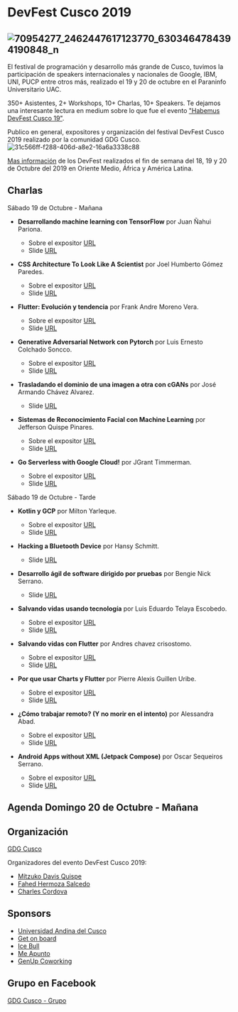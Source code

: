 # DevFest Cusco 2019
![70954277_2462447617123770_6303464784394190848_n](https://user-images.githubusercontent.com/8326973/67768121-da9a8280-fa1f-11e9-8b56-741e462e76be.png)
-----
El festival de programación y desarrollo más grande de Cusco, tuvimos la participación de speakers internacionales y nacionales de Google, IBM, UNI, PUCP entre otros más, realizado el 19 y 20 de octubre en el Paraninfo Universitario UAC.

350+ Asistentes, 2+ Workshops, 10+ Charlas, 10+ Speakers. Te dejamos una interesante lectura en medium sobre lo que fue el evento ["Habemus DevFest Cusco 19"](https://medium.com/@jeffersonquispep/habemus-devfest19-cusco-3010f7c6c773).

Publico en general, expositores y organización del festival DevFest Cusco 2019 realizado por la comunidad GDG Cusco. 
![31c566ff-f288-406d-a8e2-16a6a3338c88](https://user-images.githubusercontent.com/8326973/67768324-4977db80-fa20-11e9-85ac-7954a229c297.jpeg)

[Mas información](https://www.facebook.com/967415219957038/photos/a.975551702476723/2669994886365721/?type=3&theater) de los DevFest realizados el fin de semana del 18, 19 y 20 de Octubre del 2019 en Oriente Medio, África y América Latina.

## Charlas
Sábado 19 de Octubre - Mañana
- **Desarrollando machine learning con TensorFlow**  por Juan Ñahui Pariona.

    - Sobre el expositor [URL](https://www.facebook.com/gdgcusco/photos/a.1207259889309222/2497409363627595/?type=3&theater)
    - Slide [URL](https://drive.google.com/drive/folders/1f-38ZxN1RN5r2xZbEYl-IhVSB0x2UQw3?usp=sharing)

- **CSS Architecture To Look Like A Scientist**  por Joel Humberto Gómez Paredes.

    - Sobre el expositor [URL](https://www.facebook.com/gdgcusco/photos/a.1207259889309222/2503124753056056/?type=3&theater)
    - Slide [URL](https://docs.google.com/presentation/d/19MSAhLTALnyuPADbMmQSTZsWyz5CzzbcjEmkKcnDXsw/edit?usp=drivesdk)
    
- **Flutter: Evolución y tendencia**  por Frank Andre Moreno Vera.

    - Sobre el expositor [URL](https://www.facebook.com/gdgcusco/photos/a.1207259889309222/2495156103852921/?type=3&theater)
    - Slide [URL](https://docs.google.com/presentation/d/1EFQGpwQOt2jpXB1VxBG65McCVxuZ7GUEAjqUnvw9wTo/edit#slide=id.g5baf8905d1_0_158)
    
- **Generative Adversarial Network con Pytorch**  por Luis Ernesto Colchado Soncco.

    - Sobre el expositor [URL](https://www.facebook.com/gdgcusco/photos/a.1207259889309222/2500054900029708/?type=3&theater)
    - Slide [URL](https://docs.google.com/presentation/d/1WP682Qky8t3JeSabkP1dMzz6JGrQSZjrQOesiLKKPhE/edit)

- **Trasladando el dominio de una imagen a otra con cGANs**  por José Armando Chávez Alvarez.

    - Slide [URL](https://docs.google.com/presentation/d/1iDiBoC8AUOrnoCgMJj3y79o6bLpLJwjgIFnIZSu1uM4/edit?usp=sharing)

- **Sistemas de Reconocimiento Facial con Machine Learning**  por Jefferson Quispe Pinares.

    - Sobre el expositor [URL](https://www.facebook.com/gdgcusco/photos/a.1207259889309222/2503801956321669/?type=3&theater)
    - Slide [URL](https://docs.google.com/presentation/d/1WItO4efWzwvqrsNX4ZngiWHYjgPWwX2b-VOfYJ2jMR0/edit?usp=sharing)

- **Go Serverless with Google Cloud!**  por JGrant Timmerman.

    - Sobre el expositor [URL](https://www.facebook.com/gdgcusco/photos/a.1207259889309222/2508868292481702/?type=3&theater)
    - Slide [URL]()

Sábado 19 de Octubre - Tarde
- **Kotlin y GCP**  por Milton Yarleque.

    - Sobre el expositor [URL](https://www.facebook.com/gdgcusco/photos/a.1207259889309222/2499087526793112/?type=3&theater)
    - Slide [URL]()
    
- **Hacking a Bluetooth Device**  por Hansy Schmitt.

    - Slide [URL](https://docs.google.com/presentation/d/1_60j0WDTtKKtIXralsqvmg1QeOz0_vqxWnr4xqb4KuU/edit?usp=sharing)
    
- **Desarrollo ágil de software dirigido por pruebas**  por Bengie Nick Serrano.

    - Slide [URL]()

- **Salvando vidas usando tecnología**  por Luis Eduardo Telaya Escobedo.

    - Sobre el expositor [URL](https://www.facebook.com/gdgcusco/photos/a.1207259889309222/2503940389641159/?type=3&theater)
    - Slide [URL](https://drive.google.com/file/d/11TJVCGios0rNeeJX0q8uTmVpTzLh9RT7/view?usp=sharing)
    
- **Salvando vidas con Flutter**  por Andres chavez crisostomo.

    - Sobre el expositor [URL](https://www.facebook.com/gdgcusco/photos/a.1207259889309222/2499869303381601/?type=3&theater)
    - Slide [URL]()
    
- **Por que usar Charts y Flutter**  por Pierre Alexis Guillen Uribe.

    - Sobre el expositor [URL](https://www.facebook.com/gdgcusco/photos/a.1207259889309222/2499416046760260/?type=3&theater)
    - Slide [URL](https://drive.google.com/file/d/1LKujWFUF9dC6cgUQWHO74ThWjb3FnTOY/view?usp=sharing)

- **¿Cómo trabajar remoto? (Y no morir en el intento)**  por Alessandra Abad.

    - Sobre el expositor [URL](https://www.facebook.com/gdgcusco/photos/a.1207259889309222/2509020369133161/?type=3&theater)
    - Slide [URL]()
    
- **Android Apps without XML (Jetpack Compose)**  por Oscar Sequeiros Serrano.

    - Sobre el expositor [URL](https://www.facebook.com/gdgcusco/photos/a.1207259889309222/2500961823272349/?type=3&theater)
    - Slide [URL]()

## Agenda Domingo 20 de Octubre - Mañana

## Organización 
[GDG Cusco](https://github.com/GDG-Cusco)

Organizadores del evento DevFest Cusco 2019:

- [Mítzuko Davis Quispe](https://www.facebook.com/mitzukodavis)
- [Fahed Hermoza Salcedo](https://www.facebook.com/fahed19)
- [Charles Cordova](https://www.facebook.com/charlescordovav)

## Sponsors
 - [Universidad Andina del Cusco](https://www.facebook.com/UniversidadAndinaCusco/)
 - [Get on board](https://www.getonbrd.com/)
 - [Ice Bull](https://www.facebook.com/IceBull-Solutions-1193850847443086/)
 - [Me Apunto](https://www.facebook.com/meapuntoapp/)
 - [GenUp Coworking](https://www.facebook.com/coworking.cusco/)

## Grupo en Facebook 
[GDG Cusco - Grupo](https://www.facebook.com/gdgcusco/)




